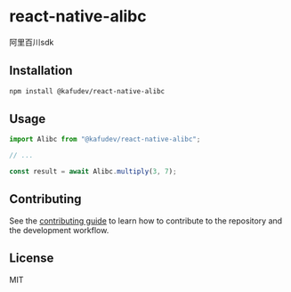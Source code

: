 # react-native-alibc

阿里百川sdk

## Installation

```sh
npm install @kafudev/react-native-alibc
```

## Usage

```js
import Alibc from "@kafudev/react-native-alibc";

// ...

const result = await Alibc.multiply(3, 7);
```

## Contributing

See the [contributing guide](CONTRIBUTING.md) to learn how to contribute to the repository and the development workflow.

## License

MIT
